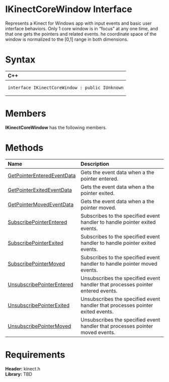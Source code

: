IKinectCoreWindow Interface  
===========================  

Represents a Kinect for Windows app with input events and basic user interface behaviors. Only 1 core window is in “focus” at any one time, and that one gets the pointers and related events. he coordinate space of the window is normalized to the [0,1] range in both dimensions. <span id="syntaxSection"></span>

Syntax  
======  

<table>
<colgroup>
<col width="100%" />
</colgroup>
<thead>
<tr class="header">
<th align="left">C++</th>
</tr>
</thead>
<tbody>
<tr class="odd">
<td align="left"><pre><code>interface IKinectCoreWindow : public IUnknown</code></pre></td>
</tr>
</tbody>
</table>

<span id="classMembersSection"></span>

Members  
=======  

**IKinectCoreWindow** has the following members.  

<span id="publicmethodsSection"></span>

Methods  
=======  

<table>
<colgroup>
<col width="30%" />
<col width="60%" />
</colgroup>
<thead>
<tr class="header">
<th align="left">Name</th>
<th align="left">Description</th>
</tr>
</thead>
<tbody>
<tr class="odd">
<td align="left"><a href="IKinectCoreWindow_Interface/Methods/GetPointerEnteredEventData.md">GetPointerEnteredEventData</a></td>
<td align="left">Gets the event data when a the pointer entered.</td>
</tr>
<tr class="even">
<td align="left"><a href="IKinectCoreWindow_Interface/Methods/GetPointerExitedEventData.md">GetPointerExitedEventData</a></td>
<td align="left">Gets the event data when a the pointer exited.</td>
</tr>
<tr class="odd">
<td align="left"><a href="IKinectCoreWindow_Interface/Methods/GetPointerMovedEventData.md">GetPointerMovedEventData</a></td>
<td align="left">Gets the event data when a the pointer moved.</td>
</tr>
<tr class="even">
<td align="left"><a href="IKinectCoreWindow_Interface/Methods/SubscribePointerEntered.md">SubscribePointerEntered</a></td>
<td align="left">Subscribes to the specified event handler to handle pointer exited events.</td>
</tr>
<tr class="odd">
<td align="left"><a href="IKinectCoreWindow_Interface/Methods/SubscribePointerExited.md">SubscribePointerExited</a></td>
<td align="left">Subscribes to the specified event handler to handle pointer exited events.</td>
</tr>
<tr class="even">
<td align="left"><a href="IKinectCoreWindow_Interface/Methods/SubscribePointerMoved_Method.md">SubscribePointerMoved</a></td>
<td align="left">Subscribes to the specified event handler to handle pointer moved events.</td>
</tr>
<tr class="odd">
<td align="left"><a href="IKinectCoreWindow_Interface/Methods/UnsubscribePointerEntered.md">UnsubscribePointerEntered</a></td>
<td align="left">Unsubscribes the specified event handler that processes pointer entered events.</td>
</tr>
<tr class="even">
<td align="left"><a href="IKinectCoreWindow_Interface/Methods/UnsubscribePointerExited.md">UnsubscribePointerExited</a></td>
<td align="left">Unsubscribes the specified event handler that processes pointer exited events.</td>
</tr>
<tr class="odd">
<td align="left"><a href="IKinectCoreWindow_Interface/Methods/UnsubscribePointerMoved.md">UnsubscribePointerMoved</a></td>
<td align="left">Unsubscribes the specified event handler that processes pointer moved events.</td>
</tr>
</tbody>
</table>

<span id="requirements"></span>

Requirements  
============  

**Header:** kinect.h  
**Library:** TBD  



<!--Please do not edit the data in the comment block below.-->
<!--
TOCTitle : IKinectCoreWindow Interface
RLTitle : IKinectCoreWindow Interface
KeywordK : IKinectCoreWindow interface, about
HelpPriority : 2
TopicType : apiref
KeywordF : IKinectCoreWindow
KeywordF : Microsoft.Kinect.kinect.IKinectCoreWindow
KeywordA : T:Microsoft.Kinect.kinect.IKinectCoreWindow
AssetID : T:Microsoft.Kinect.kinect.IKinectCoreWindow
Locale : en-us
CommunityContent : 1
APIType : Managed
APILocation : 
APIName : Microsoft.Kinect.kinect.IKinectCoreWindow
TargetOS : Windows
TopicType : kbSyntax
DevLang : C++
DocSet : K4Wv2
ProjType : K4Wv2Proj
Technology : Kinect for Windows
Product : Kinect for Windows SDK v2
productversion : 20
-->
